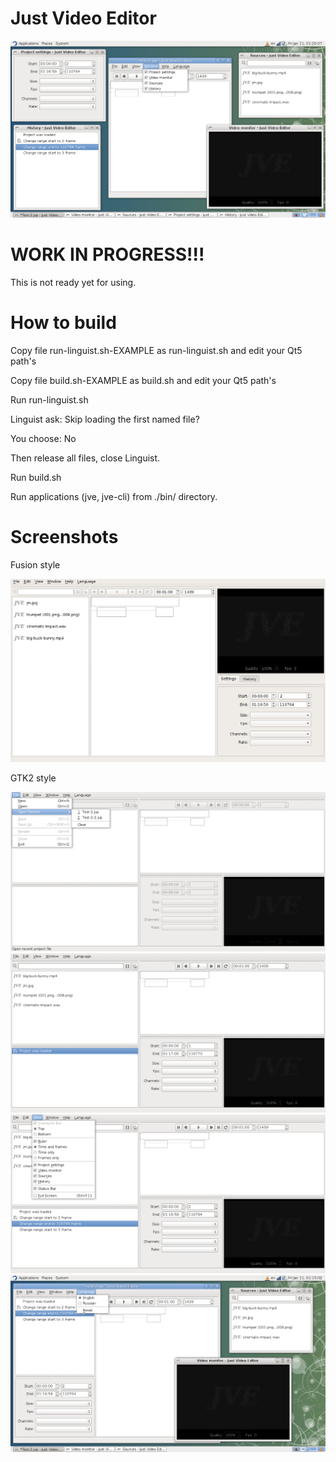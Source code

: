 # Just Video Editor

![jve screenshot](https://raw.githubusercontent.com/dp-lor/jve/master/images/jve-0.png)


# WORK IN PROGRESS!!!
This is not ready yet for using.


# How to build
Copy file run-linguist.sh-EXAMPLE as run-linguist.sh and edit your Qt5 path's

Copy file build.sh-EXAMPLE as build.sh and edit your Qt5 path's

Run run-linguist.sh

Linguist ask: Skip loading the first named file?

You choose: No

Then release all files, close Linguist.

Run build.sh

Run applications (jve, jve-cli) from ./bin/ directory.


# Screenshots

Fusion style

![jve screenshot](https://raw.githubusercontent.com/dp-lor/jve/master/images/jve-1.png)

GTK2 style

![jve screenshot](https://raw.githubusercontent.com/dp-lor/jve/master/images/jve-2.png)
![jve screenshot](https://raw.githubusercontent.com/dp-lor/jve/master/images/jve-3.png)
![jve screenshot](https://raw.githubusercontent.com/dp-lor/jve/master/images/jve-4.png)
![jve screenshot](https://raw.githubusercontent.com/dp-lor/jve/master/images/jve-5.png)
